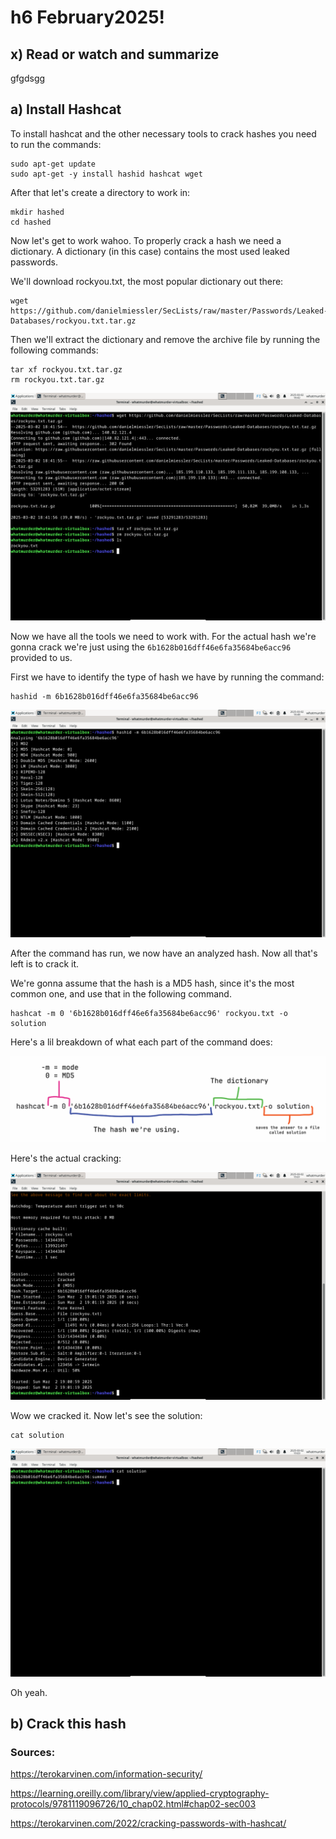 # h6 February2025!

## x) Read or watch and summarize

gfgdsgg

## a) Install Hashcat

To install hashcat and the other necessary tools to crack hashes you need to run the commands:

    sudo apt-get update
    sudo apt-get -y install hashid hashcat wget

 After that let's create a directory to work in:

    mkdir hashed
    cd hashed
    
Now let's get to work wahoo. 
To properly crack a hash we need a dictionary. A dictionary (in this case) contains the most used leaked passwords.

We'll download rockyou.txt, the most popular dictionary out there:
    
    wget https://github.com/danielmiessler/SecLists/raw/master/Passwords/Leaked-Databases/rockyou.txt.tar.gz

Then we'll extract the dictionary and remove the archive file by running the following commands:

    tar xf rockyou.txt.tar.gz
    rm rockyou.txt.tar.gz

![hashcat-01](https://github.com/whatmurder/information-security/blob/main/img/h6-a-01.png)

Now we have all the tools we need to work with. For the actual hash we're gonna crack we're just using the `6b1628b016dff46e6fa35684be6acc96` provided to us.

First we have to identify the type of hash we have by running the command:

    hashid -m 6b1628b016dff46e6fa35684be6acc96

![hashcat-02](https://github.com/whatmurder/information-security/blob/main/img/h6-a-02.png)

After the command has run, we now have an analyzed hash. Now all that's left is to crack it.

We're gonna assume that the hash is a MD5 hash, since it's the most common one, and use that in the following command.

    hashcat -m 0 '6b1628b016dff46e6fa35684be6acc96' rockyou.txt -o solution

Here's a lil breakdown of what each part of the command does:

![hashcat-03](https://github.com/whatmurder/information-security/blob/main/img/h6-a-03.png)

Here's the actual cracking:

![hashcat-04](https://github.com/whatmurder/information-security/blob/main/img/h6-a-04.png)

Wow we cracked it. Now let's see the solution:

    cat solution

![hashcat-05](https://github.com/whatmurder/information-security/blob/main/img/h6-a-05.png)

Oh yeah.

## b) Crack this hash

### Sources:

https://terokarvinen.com/information-security/

https://learning.oreilly.com/library/view/applied-cryptography-protocols/9781119096726/10_chap02.html#chap02-sec003

https://terokarvinen.com/2022/cracking-passwords-with-hashcat/
